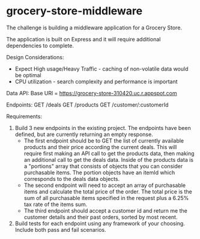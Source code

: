 # grocery-store-middleware

The challenge is building a middleware application for a Grocery Store. 

The application is built on Express and it will require additional dependencies to complete.  

Design Considerations:
* Expect High usage/Heavy Traffic - caching of non-volatile data would be optimal
* CPU utilization - search complexity and performance is important

Data API:
Base URl = https://grocery-store-310420.uc.r.appspot.com

Endpoints:
GET /deals
GET /products
GET /customer/:customerId

Requirements:
1) Build 3 new endpoints in the existing project. The endpoints have been defined, but are currently returning an empty response. 
    * The first endpoint should be to GET the list of currently available products and their price according the current deals.
      This will require first making an API call to get the products data, then making an additional call to get the deals data. 
      Inside of the products data is a "portions" array that consists of objects that you can consider purchasable items. The portion
      objects have an itemId which corresponds to the deals data objects.
    * The second endpoint will need to accept an array of purchasable items and calculate the total price of the order. The total price is the 
      sum of all purchasable items specified in the request plus a 6.25% tax rate of the items sum. 
    * The third endpoint should accept a customer id and return me the customer details and their past orders, sorted by most recent. 
2) Build tests for each endpoint using any framework of your choosing. Include both pass and fail scenarios. 

